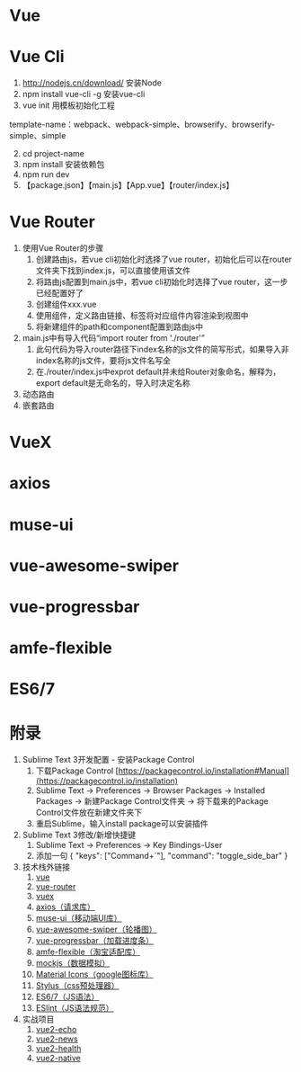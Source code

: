 <a id="top" name="top"></a>

# Vue  





# Vue Cli

1. http://nodejs.cn/download/ 安装Node
2. npm install vue-cli -g  安装vue-cli
3. vue init <template-name> <project-name> 用模板初始化工程

template-name：webpack、webpack-simple、browserify、browserify-simple、simple

2. cd project-name
3. npm install 安装依赖包
4. npm run dev
5. 【package.json】【main.js】【App.vue】【router/index.js】







# Vue Router

1. 使用Vue Router的步骤
   1. 创建路由js，若vue cli初始化时选择了vue router，初始化后可以在router文件夹下找到index.js，可以直接使用该文件
   2. 将路由js配置到main.js中，若vue cli初始化时选择了vue router，这一步已经配置好了
   3. 创建组件xxx.vue
   4. 使用组件，<router-link>定义路由链接、<router-view>标签将对应组件内容渲染到视图中
   5. 将新建组件的path和component配置到路由js中
2. main.js中有导入代码“import router from './router'”
   1. 此句代码为导入router路径下index名称的js文件的简写形式，如果导入非index名称的js文件，要将js文件名写全
   2. 在./router/index.js中exprot default并未给Router对象命名，解释为，export default是无命名的，导入时决定名称
3. 动态路由
4. 嵌套路由





# VueX





# axios





# muse-ui





# vue-awesome-swiper





# vue-progressbar





# amfe-flexible





# ES6/7





# 附录

1. Sublime Text 3开发配置 - 安装Package Control
   1. 下载Package Control [https://packagecontrol.io/installation#Manual](https://packagecontrol.io/installation)
   2. Sublime Text -> Preferences -> Browser Packages -> Installed Packages -> 新建Package Control文件夹 -> 将下载来的Package Control文件放在新建文件夹下
   3. 重启Sublime，输入install package可以安装插件
2. Sublime Text 3修改/新增快捷键
   1. Sublime Text -> Preferences -> Key Bindings-User
   2. 添加一句 { "keys": ["Command+`"], "command": "toggle_side_bar" }
3. 技术栈外链接
   1. [vue](https://cn.vuejs.org/v2/guide/)
   2. [vue-router](https://router.vuejs.org/zh-cn/essentials/getting-started.html)
   3. [vuex](https://vuex.vuejs.org/zh-cn/getting-started.html)
   4. [axios（请求库）](https://github.com/axios/axios)
   5. [muse-ui（移动端UI库）](http://www.muse-ui.org/#/install)
   6. [vue-awesome-swiper（轮播图）](https://github.com/surmon-china/vue-awesome-swiper)
   7. [vue-progressbar（加载进度条）](https://github.com/hilongjw/vue-progressbar)
   8. [amfe-flexible（淘宝适配库）](https://github.com/amfe/lib-flexible)
   9. [mockjs（数据模拟）](http://mockjs.com/)
   10. [Material Icons（google图标库）](http://google.github.io/material-design-icons/)
   11. [Stylus（css预处理器）](https://github.com/stylus/stylus)
   12. [ES6/7（JS语法）](https://github.com/lukehoban/es6features)
   13. [ESlint（JS语法规范）](https://github.com/standard/standard/blob/master/docs/RULES-zhcn.md)
4. 实战项目
   1. [vue2-echo](https://github.com/uncleLian/vue2-echo)
   2. [vue2-news](https://github.com/uncleLian/vue2-news)
   3. [vue2-health](https://github.com/uncleLian/vue2-health)
   4. [vue2-native](https://github.com/uncleLian/vue2-native)



